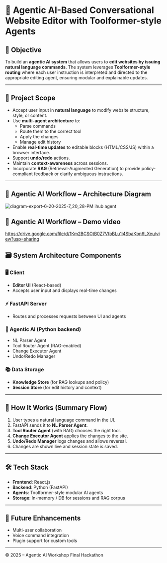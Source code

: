 # 🧠 Agentic AI-Based Conversational Website Editor with Toolformer-style Agents

## 🎯 Objective

To build an **agentic AI system** that allows users to **edit websites by issuing natural language commands**. The system leverages **Toolformer-style routing** where each user instruction is interpreted and directed to the appropriate editing agent, ensuring modular and explainable updates.

---

## 📌 Project Scope

- Accept user input in **natural language** to modify website structure, style, or content.
- Use **multi-agent architecture** to:
  - Parse commands
  - Route them to the correct tool
  - Apply the changes
  - Manage edit history
- Enable **real-time updates** to editable blocks (HTML/CSS/JS) within a browser interface.
- Support **undo/redo** actions.
- Maintain **context-awareness** across sessions.
- Incorporate **RAG** (Retrieval-Augmented Generation) to provide policy-compliant feedback or clarify ambiguous instructions.

---
## 🔁 Agentic AI Workflow – Architecture Diagram
![diagram-export-6-20-2025-7_20_28-PM   ihub agent](https://github.com/user-attachments/assets/8372a1cc-c811-4c96-9c72-91fc3487146c)

## 🔁 Agentic AI Workflow – Demo video
https://drive.google.com/file/d/1Km2BCSOtB0Z7VfoBLu1i4SbaKbn6LXeu/view?usp=sharing

## 🗃️ System Architecture Components

### 🖥️ Client
- **Editor UI** (React-based)
- Accepts user input and displays real-time changes

### ⚡ FastAPI Server
- Routes and processes requests between UI and agents

### 🧠 Agentic AI (Python backend)
- NL Parser Agent
- Tool Router Agent (RAG-enabled)
- Change Executor Agent
- Undo/Redo Manager

### 📚 Data Storage
- **Knowledge Store** (for RAG lookups and policy)
- **Session Store** (for edit history and context)

---

## 📌 How It Works (Summary Flow)

1. User types a natural language command in the UI.
2. FastAPI sends it to **NL Parser Agent**.
3. **Tool Router Agent** (with RAG) chooses the right tool.
4. **Change Executor Agent** applies the changes to the site.
5. **Undo/Redo Manager** logs changes and allows reversal.
6. Changes are shown live and session state is saved.

---

## 🛠 Tech Stack

- **Frontend**: React.js
- **Backend**: Python (FastAPI)
- **Agents**: Toolformer-style modular AI agents
- **Storage**: In-memory / DB for sessions and RAG corpus

---

## 🧪 Future Enhancements

- Multi-user collaboration
- Voice command integration
- Plugin support for custom tools

---

© 2025 – Agentic AI Workshop Final Hackathon

